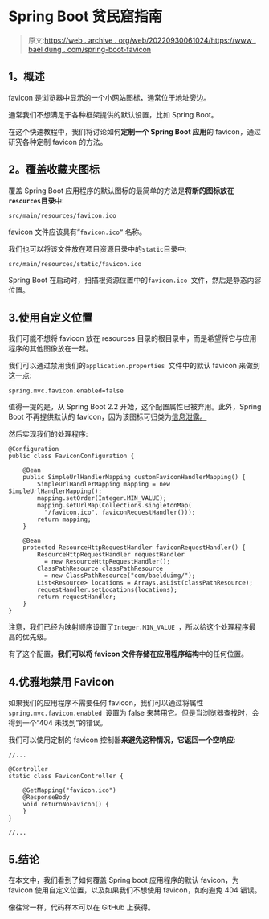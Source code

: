 # Spring Boot 贫民窟指南

> 原文:[https://web . archive . org/web/20220930061024/https://www . bael dung . com/spring-boot-favicon](https://web.archive.org/web/20220930061024/https://www.baeldung.com/spring-boot-favicon)

## **1。概述**

favicon 是浏览器中显示的一个小网站图标，通常位于地址旁边。

通常我们不想满足于各种框架提供的默认设置，比如 Spring Boot。

在这个快速教程中，我们将讨论如何**定制一个 Spring Boot 应用**的 favicon，通过研究各种定制 favicon 的方法。

## **2。覆盖收藏夹图标**

覆盖 Spring Boot 应用程序的默认图标的最简单的方法是**将新的图标放在`resources`目录**中:

```
src/main/resources/favicon.ico 
```

favicon 文件应该具有“`favicon.ico”` 名称。

我们也可以将该文件放在项目资源目录中的`static`目录中:

```
src/main/resources/static/favicon.ico
```

Spring Boot 在启动时，扫描根资源位置中的`favicon.ico `文件，然后是静态内容位置。

## 3.使用自定义位置

我们可能不想将 favicon 放在 resources 目录的根目录中，而是希望将它与应用程序的其他图像放在一起。

我们可以通过禁用我们的`application.properties `文件中的默认 favicon 来做到这一点:

```
spring.mvc.favicon.enabled=false
```

值得一提的是，从 Spring Boot 2.2 开始，这个配置属性已被弃用。此外，Spring Boot 不再提供默认的 favicon，因为该图标可归类为[信息泄露。](https://web.archive.org/web/20220628094402/https://github.com/spring-projects/spring-boot/issues/17925)

然后实现我们的处理程序:

```
@Configuration
public class FaviconConfiguration {

    @Bean
    public SimpleUrlHandlerMapping customFaviconHandlerMapping() {
        SimpleUrlHandlerMapping mapping = new SimpleUrlHandlerMapping();
        mapping.setOrder(Integer.MIN_VALUE);
        mapping.setUrlMap(Collections.singletonMap(
          "/favicon.ico", faviconRequestHandler()));
        return mapping;
    }

    @Bean
    protected ResourceHttpRequestHandler faviconRequestHandler() {
        ResourceHttpRequestHandler requestHandler
          = new ResourceHttpRequestHandler();
        ClassPathResource classPathResource 
          = new ClassPathResource("com/baelduimg/");
        List<Resource> locations = Arrays.asList(classPathResource);
        requestHandler.setLocations(locations);
        return requestHandler;
    }
}
```

注意，我们已经为映射顺序设置了`Integer.MIN_VALUE `，所以给这个处理程序最高的优先级。

有了这个配置，**我们可以将 favicon 文件存储在应用程序结构**中的任何位置。

## 4.优雅地禁用 Favicon

如果我们的应用程序不需要任何 favicon，我们可以通过将属性`spring.mvc.favicon.enabled `设置为 false 来禁用它。但是当浏览器查找时，会得到一个“404 未找到”的错误。

我们可以使用定制的 favicon 控制器**来避免这种情况，它返回一个空响应**:

```
//...

@Controller
static class FaviconController {

    @GetMapping("favicon.ico")
    @ResponseBody
    void returnNoFavicon() {
    }
}

//...
```

## 5.结论

在本文中，我们看到了如何覆盖 Spring boot 应用程序的默认 favicon，为 favicon 使用自定义位置，以及如果我们不想使用 favicon，如何避免 404 错误。

像往常一样，代码样本可以在 GitHub 上获得。